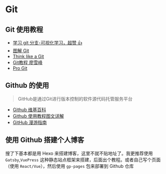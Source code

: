 # Git

## Git 使用教程

- [学习 git 分支-可视化学习，超赞 👍](https://learngitbranching.js.org/?demo=&locale=zh_CN)
- [图解 Git](http://marklodato.github.io/visual-git-guide/index-zh-cn.html)
- [Think like a Git ](http://think-like-a-git.net/)
- [Git教程 廖雪峰](https://www.liaoxuefeng.com/wiki/896043488029600)
- [Pro Git](https://git-scm.com/book/zh/)

## Github 的使用

> GitHub是通过Git进行版本控制的软件源代码托管服务平台

- [Github 维基百科](https://zh.wikipedia.org/wiki/GitHub)
- [Github 使用教程图文详解](https://juejin.im/post/5d635670e51d4561e721df15)
- [GitHub 漫游指南](https://github.phodal.com/)

## 使用 Github 搭建个人博客

搜了下基本都是用 Hexo 来搭建博客，这里不就不贴地址了。我更推荐使用 `Gatsby`,`VuePress` 这种静态站点框架来搭建，后面出个教程。或者自己写个页面（使用 `React/Vue`），然后使用 `gp-pages` 包来部署到 Github 仓库
